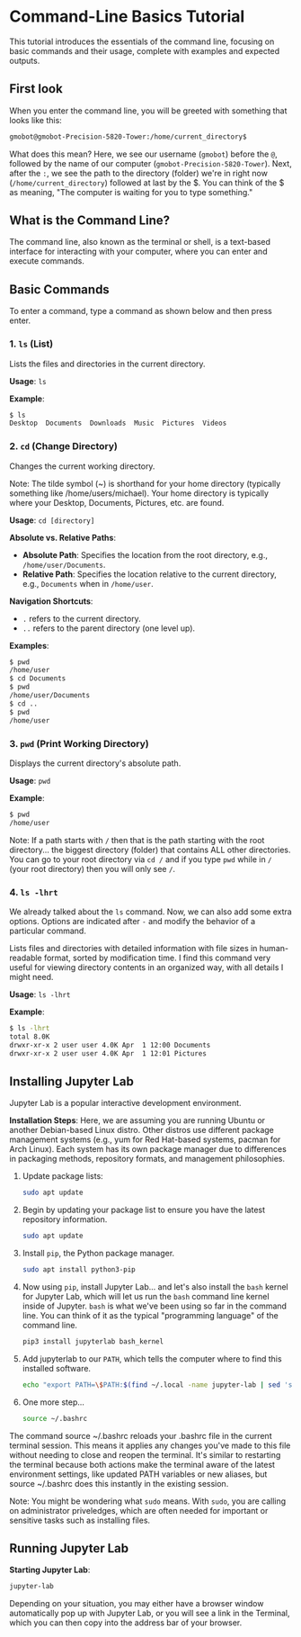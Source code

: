 # Command-Line Basics Tutorial

This tutorial introduces the essentials of the command line, focusing on basic commands and their usage, complete with examples and expected outputs.

## First look
When you enter the command line, you will be greeted with something that looks like this:
```bash
gmobot@gmobot-Precision-5820-Tower:/home/current_directory$
```
What does this mean? Here, we see our username (`gmobot`) before the `@`, followed by the name of our computer (`gmobot-Precision-5820-Tower`). Next, after the `:`, we see the path to the directory (folder) we're in right now (`/home/current_directory`) followed at last by the $. You can think of the $ as meaning, "The computer is waiting for you to type something."

## What is the Command Line?

The command line, also known as the terminal or shell, is a text-based interface for interacting with your computer, where you can enter and execute commands.

## Basic Commands

To enter a command, type a command as shown below and then press enter.

### 1. `ls` (List)
Lists the files and directories in the current directory.

**Usage**: `ls`

**Example**:
```bash
$ ls
Desktop  Documents  Downloads  Music  Pictures  Videos
```

### 2. `cd` (Change Directory)
Changes the current working directory.

Note: The tilde symbol (~) is shorthand for your home directory (typically something like /home/users/michael). Your home directory is typically where your Desktop, Documents, Pictures, etc. are found.

**Usage**: `cd [directory]`

**Absolute vs. Relative Paths**:
- **Absolute Path**: Specifies the location from the root directory, e.g., `/home/user/Documents`.
- **Relative Path**: Specifies the location relative to the current directory, e.g., `Documents` when in `/home/user`.

**Navigation Shortcuts**:
- `.` refers to the current directory.
- `..` refers to the parent directory (one level up).

**Examples**:
```bash
$ pwd
/home/user
$ cd Documents
$ pwd
/home/user/Documents
$ cd ..
$ pwd
/home/user
```

### 3. `pwd` (Print Working Directory)
Displays the current directory's absolute path.

**Usage**: `pwd`

**Example**:
```bash
$ pwd
/home/user
```

Note: If a path starts with `/` then that is the path starting with the root directory... the biggest directory (folder) that contains ALL other directories. You can go to your root directory via `cd /` and if you type `pwd` while in `/` (your root directory) then you will only see `/`.

### 4. `ls -lhrt`

We already talked about the `ls` command. Now, we can also add some extra options. Options are indicated after `-` and modify the behavior of a particular command.

Lists files and directories with detailed information with file sizes in human-readable format, sorted by modification time. I find this command very useful for viewing directory contents in an organized way, with all details I might need.

**Usage**: `ls -lhrt`

**Example**:
```bash
$ ls -lhrt
total 8.0K
drwxr-xr-x 2 user user 4.0K Apr  1 12:00 Documents
drwxr-xr-x 2 user user 4.0K Apr  1 12:01 Pictures
```

## Installing Jupyter Lab
Jupyter Lab is a popular interactive development environment.

**Installation Steps**:
Here, we are assuming you are running Ubuntu or another Debian-based Linux distro. Other distros use different package management systems (e.g., yum for Red Hat-based systems, pacman for Arch Linux). Each system has its own package manager due to differences in packaging methods, repository formats, and management philosophies.
1. Update package lists:
   ```bash
   sudo apt update
   ```
2. Begin by updating your package list to ensure you have the latest repository information.
   ```bash
   sudo apt update
   ```
3. Install `pip`, the Python package manager.
   ```bash
   sudo apt install python3-pip
   ```
4. Now using `pip`, install Jupyter Lab... and let's also install the `bash` kernel for Jupyter Lab, which will let us run the `bash` command line kernel inside of Jupyter. `bash` is what we've been using so far in the command line. You can think of it as the typical "programming language" of the command line.
   ```bash
   pip3 install jupyterlab bash_kernel
   ```
5. Add jupyterlab to our `PATH`, which tells the computer where to find this installed software.
   ```bash
   echo "export PATH=\$PATH:$(find ~/.local -name jupyter-lab | sed 's|/jupyter-lab||')" >> ~/.bashrc
   ```
6. One more step...
   ```bash
   source ~/.bashrc
   ```
The command source ~/.bashrc reloads your .bashrc file in the current terminal session. This means it applies any changes you've made to this file without needing to close and reopen the terminal. It's similar to restarting the terminal because both actions make the terminal aware of the latest environment settings, like updated PATH variables or new aliases, but source ~/.bashrc does this instantly in the existing session.

Note: You might be wondering what `sudo` means. With `sudo`, you are calling on administrator priveledges, which are often needed for important or sensitive tasks such as installing files.

## Running Jupyter Lab

**Starting Jupyter Lab**:
```bash
jupyter-lab
```

Depending on your situation, you may either have a browser window automatically pop up with Jupyter Lab, or you will see a link in the Terminal, which you can then copy into the address bar of your browser.
